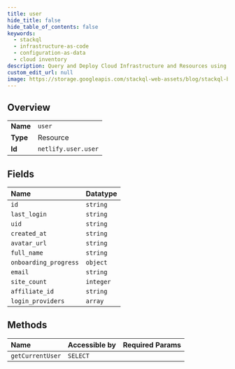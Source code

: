 ```yaml
---
title: user
hide_title: false
hide_table_of_contents: false
keywords:
  - stackql
  - infrastructure-as-code
  - configuration-as-data
  - cloud inventory
description: Query and Deploy Cloud Infrastructure and Resources using SQL
custom_edit_url: null
image: https://storage.googleapis.com/stackql-web-assets/blog/stackql-blog-post-featured-image.png
---
```

  
    

## Overview
<table><tbody>
<tr><td><b>Name</b></td><td><code>user</code></td></tr>
<tr><td><b>Type</b></td><td>Resource</td></tr>
<tr><td><b>Id</b></td><td><code>netlify.user.user</code></td></tr>
</tbody></table>

## Fields
| Name | Datatype |
|:-----|:---------|
| `id` | `string` |
| `last_login` | `string` |
| `uid` | `string` |
| `created_at` | `string` |
| `avatar_url` | `string` |
| `full_name` | `string` |
| `onboarding_progress` | `object` |
| `email` | `string` |
| `site_count` | `integer` |
| `affiliate_id` | `string` |
| `login_providers` | `array` |
## Methods
| Name | Accessible by | Required Params |
|:-----|:--------------|:----------------|
| `getCurrentUser` | `SELECT` |  |
